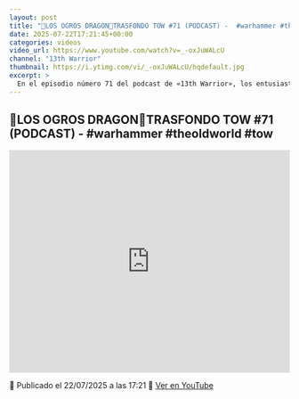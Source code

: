 ```yaml
---
layout: post
title: "🎲LOS OGROS DRAGON🎲TRASFONDO TOW #71 (PODCAST) -  #warhammer #theoldworld #tow"
date: 2025-07-22T17:21:45+00:00
categories: videos
video_url: https://www.youtube.com/watch?v=_-oxJuWALcU
channel: "13th Warrior"
thumbnail: https://i.ytimg.com/vi/_-oxJuWALcU/hqdefault.jpg
excerpt: >
  En el episodio número 71 del podcast de «13th Warrior», los entusiastas de Warhammer tienen la oportunidad de sumergirse en el fascinante trasfondo de los Ogros Dragón. Este contenido es parte de la serie dedicada a explorar los detalles y la historia del universo de The Old World, ofreciendo a los aficionados una mirada profunda a estas criaturas emblemáticas. Acompáñanos en «El Heraldo del Viejo Mundo» mientras desentrañamos los misterios y la rica narrativa que rodea a estas formidables entidades.
---
```


## 🎲LOS OGROS DRAGON🎲TRASFONDO TOW #71 (PODCAST) -  #warhammer #theoldworld #tow

<iframe width="100%" height="400" src="https://www.youtube.com/embed/_-oxJuWALcU" frameborder="0" allowfullscreen></iframe>

📅 Publicado el 22/07/2025 a las 17:21
🔗 [Ver en YouTube](https://www.youtube.com/watch?v=_-oxJuWALcU)
